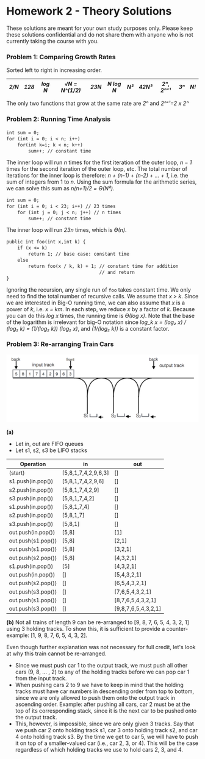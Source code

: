# Homework 2 - Theory Solutions

These solutions are meant for your own study purposes only. Please keep these solutions confidential and do not share them with anyone who is not currently taking the course with you. 

### Problem 1: Comparing Growth Rates 

Sorted left to right in increasing order. 

| *2/N* | *128* | *log N*  | *√N = N^(1/2)*  | *23N* | *N log N* | *N²*  | *42N³* | *2ⁿ*, *2ⁿ⁺¹* | *3ⁿ* | *N!* |
| ------| ------| -------- | --------------- | ----- | --------- | ----- | ------ | ------------ | ---- |----- |

The only two functions that grow at the same rate are *2ⁿ* and *2ⁿ⁺¹=2 x 2ⁿ*

### Problem 2: Running Time Analysis 


```
int sum = 0;
for (int i = 0; i < n; i++) 
    for(int k=i; k < n; k++) 
        sum++; // constant time
```
The inner loop will run *n* times for the first iteration of the outer loop, *n − 1* times for the
second iteration of the outer loop, etc. The total number of iterations for the inner loop is
therefore: *n + (n-1) + (n-2) + ... + 1*, i.e. the sum of integers from 1 to *n*. Using the sum formula for the arithmetic series, we can solve this sum as *n(n+1)/2 = ϴ(N²)*.

```
int sum = 0;
for (int i = 0; i < 23; i++) // 23 times
    for (int j = 0; j < n; j++) // n times
        sum++; // constant time
```

The inner loop will run *23n* times, which is *ϴ(n)*.

```
public int foo(int x,int k) {
    if (x <= k)
        return 1; // base case: constant time
    else
        return foo(x / k, k) + 1; // constant time for addition 
                                  // and return
}
```

Ignoring the recursion, any single run of `foo` takes constant time. We only need to find the total number of recursive calls. We assume that *x > k*. Since we are interested in Big-O running time, we can also assume that *x* is a power of *k*, i.e. *x = km*. In each step, we reduce *x* by a factor of *k*. Because you can do this *log x* times, the running time is *ϴ(log x)*.
Note that the base of the logarithm is irrelevant for big-O notation since *log_k x = (log₂ x) / (log₂ k) = (1/(log₂ k)) (log₂ x)*, and *(1/(log₂ k))* is a constant factor.


### Problem 3: Re-arranging Train Cars

![A shunting yard.](../2/figures/shunting.png)

**(a)**

* Let in, out are FIFO queues 
* Let s1, s2, s3 be LIFO stacks 

Operation           | in                    | out
--------------------|-----------------------|---------------------
(start)             | [5,8,1,7,4,2,9,6,3]   | []
s1.push(in.pop())   | [5,8,1,7,4,2,9,6]     | []
s2.push(in.pop())   | [5,8,1,7,4,2,9]       | []
s3.push(in.pop())   | [5,8,1,7,4,2]         | []
s1.push(in.pop())   | [5,8,1,7,4]           | []
s2.push(in.pop())   | [5,8,1,7]             | []
s3.push(in.pop())   | [5,8,1]               | []
out.push(in.pop())  | [5,8]                 | [1]
out.push(s1.pop())  | [5,8]                 | [2,1]
out.push(s1.pop())  | [5,8]                 | [3,2,1]
out.push(s2.pop())  | [5,8]                 | [4,3,2,1]
s1.push(in.pop())   | [5]                   | [4,3,2,1]
out.push(in.pop())  | []                    | [5,4,3,2,1]
out.push(s2.pop())  | []                    | [6,5,4,3,2,1]
out.push(s3.pop())  | []                    | [7,6,5,4,3,2,1]
out.push(s1.pop())  | []                    | [8,7,6,5,4,3,2,1]
out.push(s3.pop())  | []                    | [9,8,7,6,5,4,3,2,1]

**(b)**
Not all trains of length 9 can be re-arranged to [9, 8, 7, 6, 5, 4, 3, 2, 1] using 3 holding tracks. 
To show this, it is sufficient to provide a counter-example: [1, 9, 8, 7, 6, 5, 4, 3, 2].

Even though further explanation was not necessary for full credit, let's look at why this train cannot be re-arranged.

* Since we must push car 1 to the output track, we must push all other cars (9,
  8, ... , 2) to any of the holding tracks before we can pop car 1 from the
  input track.
* When pushing cars 2 to 9 we have to keep in mind that the holding
  tracks must have car numbers in descending order from top to bottom, since we
  are only allowed to push them onto the output track in ascending order.
  Example: after pushing all cars, car 2 must be at the top of its
  corresponding stack, since it is the next car to be pushed onto the output
  track.
* This, however, is impossible, since we are only given 3 tracks. Say that we
  push car 2 onto holding track s1, car 3 onto holding track s2, and car 4 onto
  holding track s3. By the time we get to car 5, we will have to push it on top of a
  smaller-valued car (i.e., car 2, 3, or 4). This will be the case regardless
  of which holding tracks we use to hold cars 2, 3, and 4.
